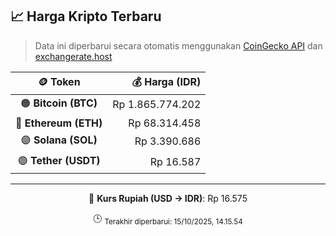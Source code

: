 

<!-- HARGA_KRIPTO -->
## 📈 Harga Kripto Terbaru

> Data ini diperbarui secara otomatis menggunakan [CoinGecko API](https://www.coingecko.com/) dan [exchangerate.host](https://exchangerate.host/)

<div align="center">

| 🪙 Token | 💰 Harga (IDR) |
|:------:|---------------:|
| 🟠 **Bitcoin (BTC)**   | Rp 1.865.774.202 |
| 🔵 **Ethereum (ETH)**  | Rp 68.314.458 |
| 🟣 **Solana (SOL)**    | Rp 3.390.686 |
| 🟢 **Tether (USDT)**   | Rp 16.587 |

---

💱 **Kurs Rupiah (USD → IDR)**: Rp 16.575

🕒 <sub>Terakhir diperbarui: 15/10/2025, 14.15.54</sub>

</div>
<!-- /HARGA_KRIPTO -->